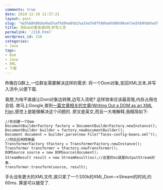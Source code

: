 ```yaml
---
comments: true
date: 2010-12-10 12:37:21
layout: post
slug: '%e5%b0%86dom%e5%af%b9%e8%b1%a1%e5%8f%98%e6%88%90xml%e5%b9%b6%e5%86%99%e5%85%a5%e6%b5%81'
title: 将Dom对象变成XML并写入流
permalink: '/210.html'
wordpress_id: 210
categories:
- Java
tags:
- Dom
- Java
- XML
- 下载
---
```


昨晚在Q群上,一位群友需要解决这样的需求:
将一个Dom对象,变回XML文本,并写入流中,以便下载.

我想,为啥不直接让Dom对象边转换,边写入流呢? 这样效率应该最高哦,内存占用也会低.
故马上Google,查到[一篇文章相关的文章(Writing Out a DOM as an XML File)](http://download.oracle.com/javaee/1.4/tutorial/doc/JAXPXSLT4.html),感觉上是能够解决这个问题的.
原文是英文,而且一大堆解释,我精简如下:
 
    //先创建一个Dom
    DocumentBuilderFactory factory = DocumentBuilderFactory.newInstance();
    DocumentBuilder builder = factory.newDocumentBuilder();
    Document document = builder.parse(new File("faces-config-beans.xml"));
    //然后应用转换器
    TransformerFactory tFactory = TransformerFactory.newInstance();
    Transformer transformer = tFactory.newTransformer();
    DOMSource source = new DOMSource(document);
    StreamResult result = new StreamResult(os);//这里的os就是OutputStream对象.
    transformer.transform(source, result);
    
手头没有更大的XML文件,故只拿了一个200k的XML,Dom-->Stream的时间,约60ms. 算是可以接受了.

